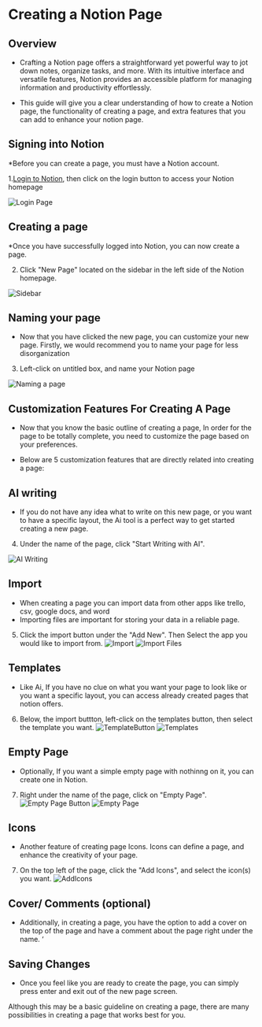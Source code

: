 # Creating a Notion Page

## Overview

* Crafting a Notion page offers a straightforward yet powerful way to jot down notes, organize tasks, and more. With its intuitive interface and versatile features, Notion provides an accessible platform for managing information and productivity effortlessly.

* This guide will give you a clear understanding of how to create a Notion page, the functionality of creating a page, and extra features that you can add to enhance your notion page. 


## Signing into Notion

*Before you can create a page, you must have a Notion account. 


1.[Login to Notion](https://www.notion.so/login), then click on the login button to access your
Notion homepage

![Login Page](/docs/Assets/Login.png)

## Creating a page

*Once you have successfully logged into Notion, you can now create a page.

2. Click "New Page" located on the sidebar in the left side of the Notion homepage.

![Sidebar](/docs/Assets/SideBar.png)




## Naming your page
* Now that you have clicked the new page, you can customize your new page. Firstly, we would recommend you
  to name your page for less disorganization

3. Left-click on untitled box, and name your Notion page

![Naming a page](/docs/Assets/CreateAPage.png)


## Customization Features For Creating A Page
* Now that you know the basic outline of creating a page, In order for the page to be totally complete, you need to customize the page based on your preferences.

* Below are 5 customization features that are directly related into creating a page:

  
## AI writing
* If you do not have any idea what to write on this new page, or you want to have a specific layout, the Ai tool is a perfect way to get started creating a new page. 

4. Under the name of the page, click "Start Writing with AI".

![AI Writing](/docs/Assets/CreateAPage.png)



## Import
* When creating a page you can import data from other apps like trello, csv, google docs, and word
* Importing files are important for storing your data in a reliable page.

5. Click the import button under the "Add New". Then Select the app you would like to import from.
![Import](/docs/Assets/CreateAPage.png)
![Import Files](/docs/Assets/importFiles.png)


## Templates
* Like Ai, If you have no clue on what you want your page to look like or you want a specific layout, you can access already created pages that notion offers.

6. Below, the import buttton, left-click on the templates button, then select the template you want.
![TemplateButton](/docs/Assets/CreateAPage.png)
![Templates](/docs/Assets/Templates.png)

## Empty Page
* Optionally, If you want a simple empty page with nothinng on it, you can create one in Notion.
7. Right under the name of the page, click on "Empty Page".
![Empty Page Button](/docs/Assets/CreateAPage.png)
![Empty Page](/docs/Assets/EmptyPage.png)

## Icons
* Another feature of creating page Icons. Icons can define a page, and enhance the creativity of your page.

7. On the top left of the page, click the "Add Icons", and select the icon(s) you want.
![AddIcons](/docs/Assets/CreateAPage.png)




## Cover/ Comments (optional)
* Additionally, in creating a page, you have the option to add a cover on the top of the page and have a comment about the page right under the name. ‘
  

## Saving Changes
* Once you feel like you are ready to create the page, you can simply press enter and exit out of the new page screen. 

Although this may be a basic guideline on creating a page, there are many possibilities in creating a page that works best for you. 


